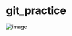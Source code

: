 # git_practice

![image](https://github.com/swapnaanumula/git_practice/assets/104986391/d67493d7-925e-4d0d-baa8-6796e8d78b21)

